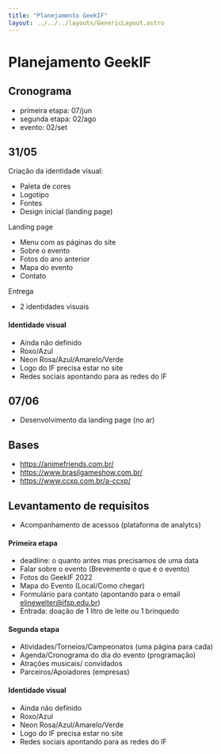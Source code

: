 ```yaml
---
title: "Planejamento GeekIF"
layout: ../../../layouts/GenericLayout.astro
---
```


# Planejamento GeekIF

## Cronograma
- primeira etapa: 07/jun
- segunda etapa: 02/ago
- evento: 02/set

## 31/05
Criação da identidade visual:
- Paleta de cores
- Logotipo
- Fontes
- Design inicial (landing page)

Landing page
- Menu com as páginas do site
- Sobre o evento
- Fotos do ano anterior
- Mapa do evento
- Contato

Entrega
- 2 identidades visuais

#### Identidade visual
- Ainda não definido
- Roxo/Azul
- Neon Rosa/Azul/Amarelo/Verde
- Logo do IF precisa estar no site
- Redes sociais apontando para as redes do IF

## 07/06
  - Desenvolvimento da landing page (no ar)

## Bases
 - https://animefriends.com.br/
 - https://www.brasilgameshow.com.br/
 - https://www.ccxp.com.br/a-ccxp/

## Levantamento de requisitos

  - Acompanhamento de acessos (plataforma de analytcs)

#### Primeira etapa
  - deadline: o quanto antes mas precisamos de uma data
  - Falar sobre o evento (Brevemente o que é o evento)
  - Fotos do GeekIF 2022
  - Mapa do Evento (Local/Como chegar)
  - Formulário para contato (apontando para o email elinewelter@ifsp.edu.br)
  - Entrada: doação de 1 litro de leite ou 1 brinquedo

#### Segunda etapa
  - Atividades/Torneios/Campeonatos (uma página para cada)
  - Agenda/Cronograma do dia do evento (programação)
  - Atrações musicais/ convidados
  - Parceiros/Apoiadores (empresas)

#### Identidade visual
  - Ainda não definido
  - Roxo/Azul
  - Neon Rosa/Azul/Amarelo/Verde
  - Logo do IF precisa estar no site
  - Redes sociais apontando para as redes do IF

